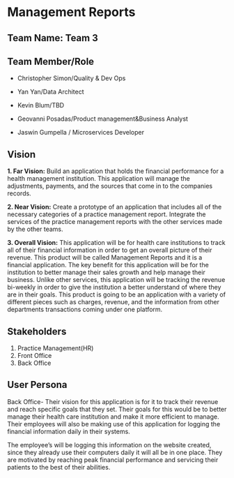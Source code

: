 # Management Reports
## Team Name: Team 3

## Team Member/Role
* Christopher Simon/Quality & Dev Ops

* Yan Yan/Data Architect

* Kevin Blum/TBD

* Geovanni Posadas/Product management&Business Analyst

* Jaswin Gumpella / Microservices Developer

## Vision

**1. Far Vision:**
Build an application that holds the financial performance for a health management institution. This application will manage the adjustments, payments, and the sources that come in to the companies records.

**2. Near Vision:** Create a prototype of an application that includes all of the necessary categories of a practice management report. Integrate the services of the practice management reports with the other services made by the other teams.

**3. Overall Vision:**
This application will be for health care institutions to track all of their financial information in order to get an overall picture of their revenue. This product will be called Management Reports and it is a financial application. The key benefit for this application will be for the institution to better manage their sales growth and help manage their business. Unlike other services, this application will be tracking the revenue bi-weekly in order to give the institution a better understand of where they are in their goals. This product is going to be an application with a variety of different pieces such as charges, revenue, and the information from other departments transactions coming under one platform.

## Stakeholders
1. Practice Management(HR) 
2. Front Office
3. Back Office

## User Persona
Back Office- Their vision for this application is for it to track their revenue and reach specific goals that they set. Their goals for this would be to better manage their health care institution and make it more efficient to manage. Their employees will also be making use of this application for logging the financial information daily in their systems.

The employee’s will be logging this information on the website created, since they already use their computers daily it will all be in one place.
They are motivated by reaching peak financial performance and servicing their patients to the best of their abilities.
